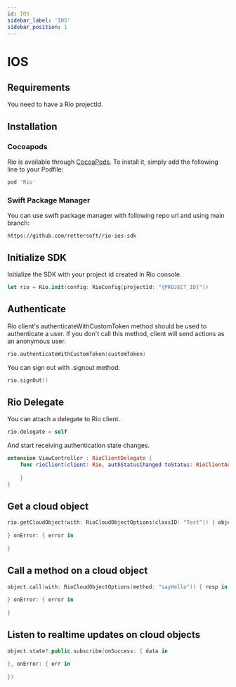 ```yaml
---
id: IOS
sidebar_label: 'IOS'
sidebar_position: 1
---
```


# IOS

## Requirements

You need to have a Rio projectId.

## Installation

### Cocoapods

Rio is available through [CocoaPods](https://cocoapods.org). To install
it, simply add the following line to your Podfile:

```ruby
pod 'Rio'
```

### Swift Package Manager

You can use swift package manager with following repo url and using main branch:

```
https://github.com/rettersoft/rio-ios-sdk
```

## Initialize SDK

Initialize the SDK with your project id created in Rio console.

```swift
let rio = Rio.init(config: RioConfig(projectId: "{PROJECT_ID}"))
```

## Authenticate 

Rio client's authenticateWithCustomToken method should be used to authenticate a user. If you don't call this method, client will send actions as an anonymous user.

```swift
rio.authenticateWithCustomToken(customToken)
```

You can sign out with .signout method.

```swift
rio.signOut()
```

## Rio Delegate

You can attach a delegate to Rio client.

```swift
rio.delegate = self
```

And start receiving authentication state changes.

```swift
extension ViewController : RioClientDelegate {
    func rioClient(client: Rio, authStatusChanged toStatus: RioClientAuthStatus) {
        
    }
}
```

## Get a cloud object

```swift
rio.getCloudObject(with: RioCloudObjectOptions(classID: "Test")) { object in
    
} onError: { error in
    
}
```

## Call a method on a cloud object

```swift
object.call(with: RioCloudObjectOptions(method: "sayHello")) { resp in
    
} onError: { error in
    
}
```

## Listen to realtime updates on cloud objects

```swift
object.state?.public.subscribe(onSuccess: { data in
    
}, onError: { err in
    
})
```